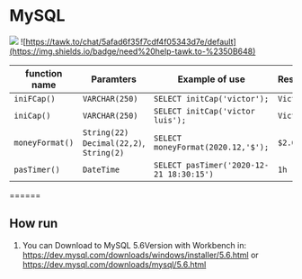 MySQL
======

![](https://img.shields.io/badge/MySQL-5.6-blue)
![https://tawk.to/chat/5afad6f35f7cdf4f05343d7e/default](https://img.shields.io/badge/need%20help-tawk.to-%2350B648)


|  function name   |                 Paramters                    |               Example of use              |      Result\Return      |
|------------------|----------------------------------------------|-------------------------------------------|-------------------------|
|   `iniFCap()`    |           	`VARCHAR(250)`                   |    `SELECT initCap('victor');`            |      `Victor`           |
|   `iniCap()`     |             `VARCHAR(250)`                   |    `SELECT initCap('victor luis');`       |      `Victor Luis`      |
| `moneyFormat()`  | `String(22)` `Decimal(22,2)`, `String(2)`    |    `SELECT moneyFormat(2020.12,'$');`     |      `$2.020,12`        |
|   `pasTimer()`   |                 `DateTime`                   |  `SELECT pasTimer('2020-12-21 18:30:15')` |      `1h`               |


======
## How run
1. You can Download to MySQL 5.6Version with Workbench in:
https://dev.mysql.com/downloads/windows/installer/5.6.html
or
https://dev.mysql.com/downloads/mysql/5.6.html
